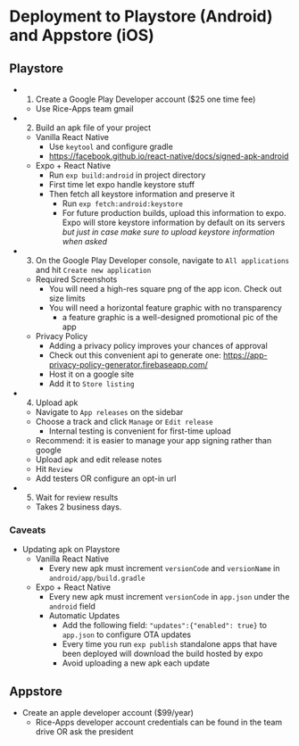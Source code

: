 # Deployment to Playstore (Android) and Appstore (iOS)

## Playstore
+ 1. Create a Google Play Developer account ($25 one time fee)
    + Use Rice-Apps team gmail
+ 2. Build an apk file of your project
    + Vanilla React Native
        + Use `keytool` and configure gradle
        + https://facebook.github.io/react-native/docs/signed-apk-android
    + Expo + React Native
        + Run `exp build:android` in project directory
        + First time let expo handle keystore stuff
        + Then fetch all keystore information and preserve it
            + Run `exp fetch:android:keystore`
            + For future production builds, upload this information to expo.
              Expo will store keystore information by default on its servers
              *but just in case make sure to upload keystore information when asked* 
+ 3. On the Google Play Developer console, navigate to `All applications` and hit
     `Create new application`
    + Required Screenshots
        + You will need a high-res square png of the app icon. Check out size
          limits
        + You will need a horizontal feature graphic with no transparency
            + a feature graphic is a well-designed promotional pic of the app
    + Privacy Policy
        + Adding a privacy policy improves your chances of approval
        + Check out this convenient api to generate one:
          https://app-privacy-policy-generator.firebaseapp.com/
        + Host it on a google site
        + Add it to `Store listing`
+ 4. Upload apk
    + Navigate to `App releases` on the sidebar
    + Choose a track and click `Manage` or `Edit release`
        + Internal testing is convenient for first-time upload
    + Recommend: it is easier to manage your app signing rather than google
    + Upload apk and edit release notes
    + Hit `Review`
    + Add testers OR configure an opt-in url   
+ 5. Wait for review results
    + Takes 2 business days.

### Caveats

+ Updating apk on Playstore
    + Vanilla React Native
        + Every new apk must increment `versionCode` and `versionName` in `android/app/build.gradle` 
    + Expo + React Native
        + Every new apk must increment `versionCode` in `app.json` under the `android` field
        + Automatic Updates
            + Add the following field: `"updates":{"enabled": true}` to `app.json` to configure OTA updates
            + Every time you run `exp publish` standalone apps that have been deployed will download the build hosted by expo
            + Avoid uploading a new apk each update

## Appstore
+ Create an apple developer account ($99/year)
    + Rice-Apps developer account credentials can be found in the team drive OR
      ask the president

